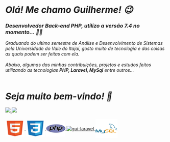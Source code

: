 ## <h1><i>Olá! Me chamo Guilherme! 😉</i></h1>

<h3><i>Desenvolvedor Back-end PHP, utilizo a versão 7.4 no momento... 👨‍💻 </i></h3>
<i>Graduando do ultimo semestre de Análise e Desenvolvimento de Sistemas pela Universidade do Vale do Itajaí, gosto muito de tecnologia e das coisas as quais podem ser feitas com ela.</i>
<br>
<br>
<i> Abaixo, algumas das minhas contribuições, projetos e estudos feitos utilizando as tecnologias <strong>PHP, Laravel, MySql</strong> entre outros... </i>
<br>
<br>
<h1><i> Seja muito bem-vindo! 👋 </i></h1>
 <div>
  <a href="https://github.com/Guikasburg26">
  <img height="180em" src="https://github-readme-stats.vercel.app/api?username=Guikasburg26&show_icons=true&theme=algolia&include_all_commits=true&count_private=true"/>
  <img height="180em" src="https://github-readme-stats.vercel.app/api/top-langs/?username=Guikasburg26&layout=compact&langs_count=7&theme=algolia"/>
</div>
<div style="display: inline_block"><br>
  <img align="center" alt="gui-HTML" height="50" width="60" src="https://raw.githubusercontent.com/devicons/devicon/master/icons/html5/html5-original.svg">
  <img align="center" alt="gui-CSS" height="50" width="60" src="https://raw.githubusercontent.com/devicons/devicon/master/icons/css3/css3-original.svg">
  <img align="center" alt="gui-php" height="50" width="60" src="https://raw.githubusercontent.com/devicons/devicon/master/icons/php/php-original.svg">
  <img align="center" alt="gui-laravel" height="50" width="60" src="https://raw.githubusercontent.com/devicons/devicon/master/icons/c#/c#.svg">
  <img align="center" alt="gui-MySql" height="60" width="70" src="https://raw.githubusercontent.com/devicons/devicon/master/icons/mysql/mysql-original-wordmark.svg">
</div>
